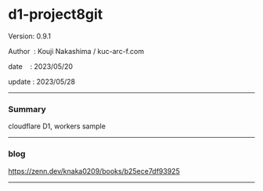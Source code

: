 ﻿# d1-project8git

 Version: 0.9.1

 Author  : Kouji Nakashima / kuc-arc-f.com

 date    : 2023/05/20

 update  : 2023/05/28 

***
### Summary

cloudflare D1, workers sample

***
### blog 

https://zenn.dev/knaka0209/books/b25ece7df93925

***

